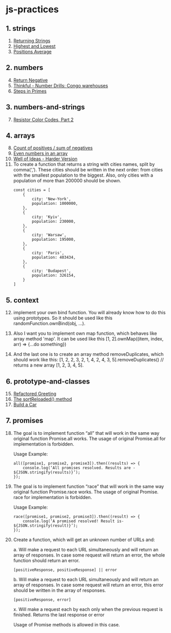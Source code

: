 # js-practices

## 1. strings
1. [Returning Strings](https://www.codewars.com/kata/55a70521798b14d4750000a4/javascript)
2. [Highest and Lowest](https://www.codewars.com/kata/554b4ac871d6813a03000035/javascript)
3. [Positions Average](https://www.codewars.com/kata/59f4a0acbee84576800000af/javascript)

## 2. numbers
4. [Return Negative](https://www.codewars.com/kata/55685cd7ad70877c23000102/javascript)
5. [Thinkful - Number Drills: Congo warehouses](https://www.codewars.com/kata/5862e7c63f8628a126000e18/javascript)
6. [Steps in Primes](https://www.codewars.com/kata/5613d06cee1e7da6d5000055/javascript)

## 3. numbers-and-strings
7. [Resistor Color Codes, Part 2](https://www.codewars.com/kata/5855777bb45c01bada0002ac/javascript)

## 4. arrays

8. [Count of positives / sum of negatives](https://www.codewars.com/kata/576bb71bbbcf0951d5000044/javascript)
9. [Even numbers in an array](https://www.codewars.com/kata/5a431c0de1ce0ec33a00000c/javascript)
10. [Well of Ideas - Harder Version](https://www.codewars.com/kata/57f22b0f1b5432ff09001cab/javascript)
11. To create a function that returns a string with cities names, split by comma(‘,’). These cities should be written in the next order: from cities with the smallest population to the biggest. Also, only cities with a population of more than 200000 should be shown.
    ```
    const cities = [
        {
            city: 'New-York',
            population: 1000000,
        },
        {
            city: 'Kyiv',
            population: 230000,
        },
        {
            city: 'Warsaw',
            population: 195000,
        },
        {
            city: 'Paris',
            population: 403434,
        },
        {
            city: 'Budapest',
            population: 326154,
        }
    ]
    ```

## 5. context
12. implement your own bind function.
    You will already know how to do this using prototypes.
    So it should be used like this randomFunction.ownBind(obj, ...).
 
13. Also I want you to implement own map function, which behaves like array method 'map'.
    It can be used like this [1, 2].ownMap((item, index, arr) => {...do something})
 
14. And the last one is to create an array method removeDuplicates, which should work like this:
    [1, 2, 2, 3, 2, 1, 4, 2, 4, 3, 5].removeDuplicates() // returns a new array [1, 2, 3, 4, 5].

## 6. prototype-and-classes
15. [Refactored Greeting](https://www.codewars.com/kata/5121303128ef4b495f000001/javascript)
16. [The sortReloaded() method](https://www.codewars.com/kata/5610a8eeb9a84d624b000005/javascript)
17. [Build a Car](https://www.codewars.com/kata/5832d6e2565e120ae60000bb/javascript)

## 7. promises
18. The goal is to implement function “all” that will work in the same way original function Promise.all works. 
    The usage of original Promise.all for implementation is forbidden.

    Usage Example:
    ```
    all([promise1, promise2, promise3]).then((results) => {
        console.log(‘All promises resolved. Results are - ${JSON.stringify(results)}’);
    });
    ```
19. The goal is to implement function “race” that will work in the same way original function Promise.race works.
    The usage of original Promise. race for implementation is forbidden.

    Usage Example:
    ```
    race([promise1, promise2, promise3]).then((result) => {
        console.log(‘A promised resolved! Result is- ${JSON.stringify(result)}’);
    });
    ```

20. Create a function, which will get an unknown number of URLs and:

    a. Will make a request to each URL simultaneously and will return an array of responses. In case some request will return an error, the whole function should return an error. 

    ```[positiveResponse, positiveResponse] || error```

    b. Will make a request to each URL simultaneously and will return an array of responses. In case some request will return an error, this error should be written in the array of responses. 

    ```[positiveResponse, error]```

    x. Will make a request each by each only when the previous request is finished. Returns the last response or error

    Usage of Promise methods is allowed in this case.

 